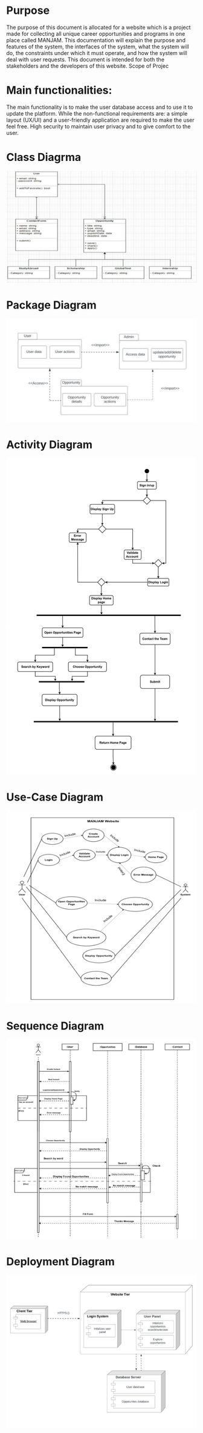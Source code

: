# Purpose

The purpose of this document is allocated for a website which is a project made for
collecting all unique career opportunities and programs in one place called MANJAM. This
documentation will explain the purpose and features of the system, the interfaces of the system,
what the system will do, the constraints under which it must operate, and how the system will
deal with user requests. This document is intended for both the stakeholders and the developers
of this website.
Scope of Projec

# Main functionalities:

The main functionality is to make the user database access and to use it to update the
platform. While the non-functional requirements are: a simple layout (UX/UI) and a user-friendly
application are required to make the user feel free. High security to maintain user privacy and to
give comfort to the user.


# Class Diagrma

![Class Diagram](/description/diagrams/classDiagram.png)

# Package Diagram

![Class Diagram](/description/diagrams/PackageDiagram.png)

# Activity Diagram

![Class Diagram](/description/diagrams/ActivityDiagram.png)

# Use-Case Diagram

![Class Diagram](/description/diagrams/Use-CaseDiagram.png)

# Sequence Diagram

![Class Diagram](/description/diagrams/SequenceDiagram.png)

# Deployment Diagram

![Class Diagram](/description/diagrams/DeploymentDiagram.png)
